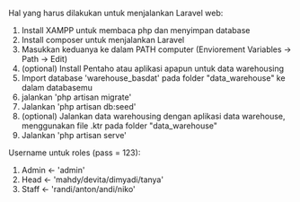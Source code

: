 Hal yang harus dilakukan untuk menjalankan Laravel web:

1. Install XAMPP untuk membaca php dan menyimpan database
2. Install composer untuk menjalankan Laravel
3. Masukkan keduanya ke dalam PATH computer (Enviorement Variables -> Path -> Edit)
4. (optional) Install Pentaho atau aplikasi apapun untuk data warehousing
5. Import database 'warehouse_basdat' pada folder "data_warehouse" ke dalam databasemu 
6. jalankan 'php artisan migrate'
7. Jalankan 'php artisan db:seed'
8. (optional) Jalankan data warehousing dengan aplikasi data warehouse, menggunakan file .ktr pada folder "data_warehouse" 
6. Jalankan 'php artisan serve'


Username untuk roles (pass = 123):
1. Admin <- 'admin'
2. Head <- 'mahdy/devita/dimyadi/tanya'
3. Staff <- 'randi/anton/andi/niko'
